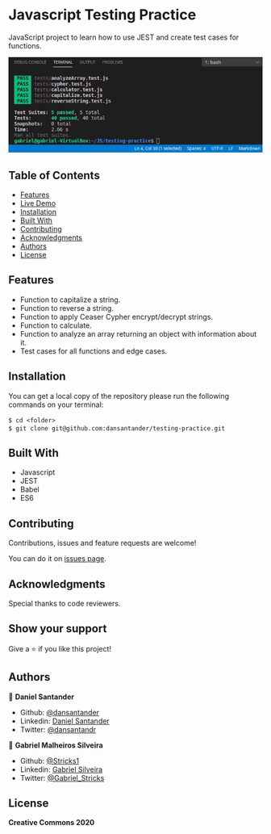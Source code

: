 # Javascript Testing Practice

JavaScript project to learn how to use JEST and create test cases for functions.

![screenshot](./screenshoot.png)

## Table of Contents

* [Features](#features)
* [Live Demo](#demo)
* [Installation](#installation)
* [Built With](#built-with)
* [Contributing](#contributing)
* [Acknowledgments](#acknowledgments)
* [Authors](#author)
* [License](#license)

## Features
 - Function to capitalize a string.
 - Function to reverse a string.
 - Function to apply Ceaser Cypher encrypt/decrypt strings.
 - Function to calculate.
 - Function to analyze an array returning an object with information about it.
 - Test cases for all functions and edge cases.

## Installation

You can get a local copy of the repository please run the following commands on your terminal:
```
$ cd <folder>
$ git clone git@github.com:dansantander/testing-practice.git
```

## Built With
- Javascript
- JEST
- Babel
- ES6

## Contributing

Contributions, issues and feature requests are welcome!

You can do it on [issues page](issues/).

## Acknowledgments

Special thanks to code reviewers.

## Show your support

Give a ⭐️ if you like this project!

## Authors

👤 **Daniel Santander**

- Github: [@dansantander](https://github.com/dansantander)
- Linkedin: [Daniel Santander](https://www.linkedin.com/in/daniel-santander)
- Twitter: [@dansantandr](https://twitter.com/dansantandr)

👤 **Gabriel Malheiros Silveira**

- Github: [@Stricks1](https://github.com/Stricks1)
- Linkedin: [Gabriel Silveira](https://linkedin.com/in/gabriel-malheiros-silveira/)
- Twitter: [@Gabriel_Stricks](https://twitter.com/Gabriel_Stricks)

## License

<strong>Creative Commons 2020</strong>
